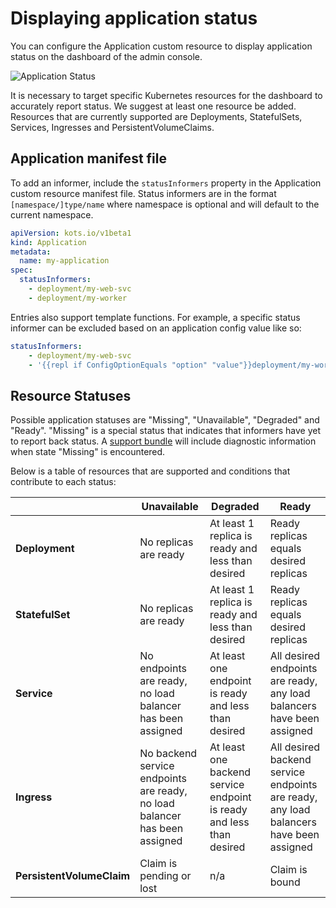 # Displaying application status

You can configure the Application custom resource to display application status on the dashboard of the admin console.

![Application Status](/images/kotsadm-dashboard-appstatus.png)

It is necessary to target specific Kubernetes resources for the dashboard to accurately report status.
We suggest at least one resource be added.
Resources that are currently supported are Deployments, StatefulSets, Services, Ingresses and PersistentVolumeClaims.

## Application manifest file

To add an informer, include the `statusInformers` property in the Application custom resource manifest file.
Status informers are in the format `[namespace/]type/name` where namespace is optional and will default to the current namespace.

```yaml
apiVersion: kots.io/v1beta1
kind: Application
metadata:
  name: my-application
spec:
  statusInformers:
    - deployment/my-web-svc
    - deployment/my-worker
```

Entries also support template functions.
For example, a specific status informer can be excluded based on an application config value like so:

```yaml
statusInformers:
    - deployment/my-web-svc
    - '{{repl if ConfigOptionEquals "option" "value"}}deployment/my-worker{{repl else}}{{repl end}}'
```

## Resource Statuses

Possible application statuses are "Missing", "Unavailable", "Degraded" and "Ready". "Missing" is a special status that indicates that informers have yet to report back status.
A [support bundle](../enterprise/troubleshooting-an-app) will include diagnostic information when state "Missing" is encountered.

Below is a table of resources that are supported and conditions that contribute to each status:

| | Unavailable | Degraded | Ready |
|---|---|---|---|
| **Deployment** | No replicas are ready | At least 1 replica is ready and less than desired | Ready replicas equals desired replicas |
| **StatefulSet** | No replicas are ready | At least 1 replica is ready and less than desired | Ready replicas equals desired replicas |
| **Service** | No endpoints are ready, no load balancer has been assigned | At least one endpoint is ready and less than desired | All desired endpoints are ready, any load balancers have been assigned |
| **Ingress** | No backend service endpoints are ready, no load balancer has been assigned | At least one backend service endpoint is ready and less than desired | All desired backend service endpoints are ready, any load balancers have been assigned |
| **PersistentVolumeClaim** | Claim is pending or lost | n/a | Claim is bound |
